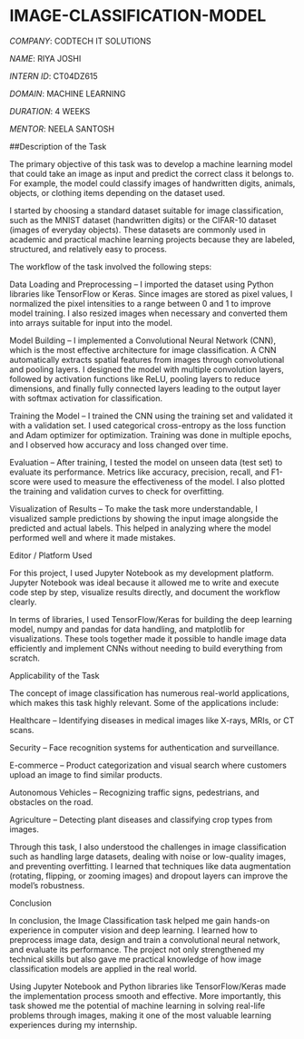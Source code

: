 # IMAGE-CLASSIFICATION-MODEL

*COMPANY*: CODTECH IT SOLUTIONS

*NAME*: RIYA JOSHI

*INTERN ID*: CT04DZ615

*DOMAIN*: MACHINE LEARNING

*DURATION*: 4 WEEKS

*MENTOR*: NEELA SANTOSH

##Description of the Task

The primary objective of this task was to develop a machine learning model that could take an image as input and predict the correct class it belongs to. For example, the model could classify images of handwritten digits, animals, objects, or clothing items depending on the dataset used.

I started by choosing a standard dataset suitable for image classification, such as the MNIST dataset (handwritten digits) or the CIFAR-10 dataset (images of everyday objects). These datasets are commonly used in academic and practical machine learning projects because they are labeled, structured, and relatively easy to process.

The workflow of the task involved the following steps:

Data Loading and Preprocessing – I imported the dataset using Python libraries like TensorFlow or Keras. Since images are stored as pixel values, I normalized the pixel intensities to a range between 0 and 1 to improve model training. I also resized images when necessary and converted them into arrays suitable for input into the model.

Model Building – I implemented a Convolutional Neural Network (CNN), which is the most effective architecture for image classification. A CNN automatically extracts spatial features from images through convolutional and pooling layers. I designed the model with multiple convolution layers, followed by activation functions like ReLU, pooling layers to reduce dimensions, and finally fully connected layers leading to the output layer with softmax activation for classification.

Training the Model – I trained the CNN using the training set and validated it with a validation set. I used categorical cross-entropy as the loss function and Adam optimizer for optimization. Training was done in multiple epochs, and I observed how accuracy and loss changed over time.

Evaluation – After training, I tested the model on unseen data (test set) to evaluate its performance. Metrics like accuracy, precision, recall, and F1-score were used to measure the effectiveness of the model. I also plotted the training and validation curves to check for overfitting.

Visualization of Results – To make the task more understandable, I visualized sample predictions by showing the input image alongside the predicted and actual labels. This helped in analyzing where the model performed well and where it made mistakes.

Editor / Platform Used

For this project, I used Jupyter Notebook as my development platform. Jupyter Notebook was ideal because it allowed me to write and execute code step by step, visualize results directly, and document the workflow clearly.

In terms of libraries, I used TensorFlow/Keras for building the deep learning model, numpy and pandas for data handling, and matplotlib for visualizations. These tools together made it possible to handle image data efficiently and implement CNNs without needing to build everything from scratch.

Applicability of the Task

The concept of image classification has numerous real-world applications, which makes this task highly relevant. Some of the applications include:

Healthcare – Identifying diseases in medical images like X-rays, MRIs, or CT scans.

Security – Face recognition systems for authentication and surveillance.

E-commerce – Product categorization and visual search where customers upload an image to find similar products.

Autonomous Vehicles – Recognizing traffic signs, pedestrians, and obstacles on the road.

Agriculture – Detecting plant diseases and classifying crop types from images.

Through this task, I also understood the challenges in image classification such as handling large datasets, dealing with noise or low-quality images, and preventing overfitting. I learned that techniques like data augmentation (rotating, flipping, or zooming images) and dropout layers can improve the model’s robustness.

Conclusion

In conclusion, the Image Classification task helped me gain hands-on experience in computer vision and deep learning. I learned how to preprocess image data, design and train a convolutional neural network, and evaluate its performance. The project not only strengthened my technical skills but also gave me practical knowledge of how image classification models are applied in the real world.

Using Jupyter Notebook and Python libraries like TensorFlow/Keras made the implementation process smooth and effective. More importantly, this task showed me the potential of machine learning in solving real-life problems through images, making it one of the most valuable learning experiences during my internship.
